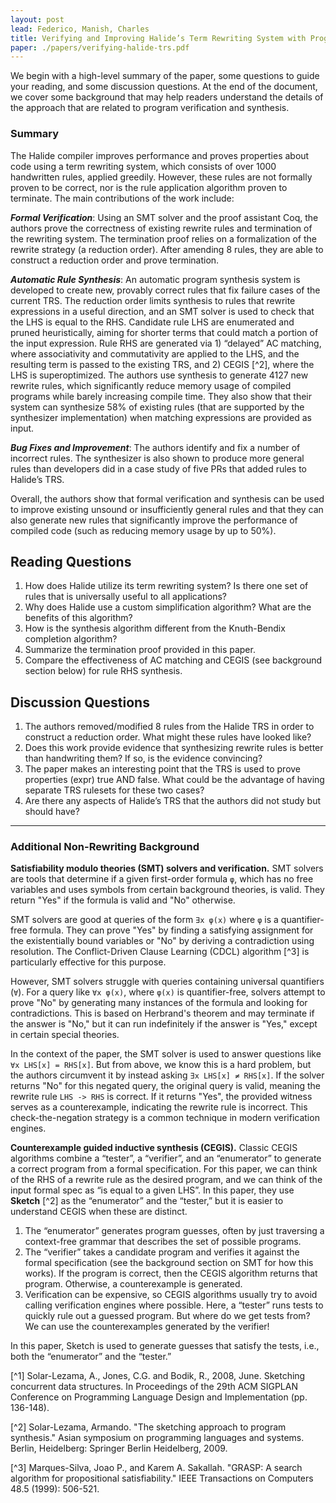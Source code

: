 ```yaml
---
layout: post
lead: Federico, Manish, Charles
title: Verifying and Improving Halide’s Term Rewriting System with Program Synthesis
paper: ./papers/verifying-halide-trs.pdf
---
```



We begin with a high-level summary of the paper, some questions to guide your reading, and some discussion questions. At the end of the document, we cover some background that may help readers understand the details of the approach that are related to program verification and synthesis.

### Summary

The Halide compiler improves performance and proves properties about code using a term rewriting system, which consists of over 1000 handwritten rules, applied greedily. However, these rules are not formally proven to be correct, nor is the rule application algorithm proven to terminate. The main contributions of the work include:

___Formal Verification___: Using an SMT solver and the proof assistant Coq, the authors prove the correctness of existing rewrite rules and termination of the rewriting system. The termination proof relies on a formalization of the rewrite strategy (a reduction order). After amending 8 rules, they are able to construct a reduction order and prove termination.

___Automatic Rule Synthesis___: An automatic program synthesis system is developed to create new, provably correct rules that fix failure cases of the current TRS. The reduction order limits synthesis to rules that rewrite expressions in a useful direction, and an SMT solver is used to check that the LHS is equal to the RHS. Candidate rule LHS are enumerated and pruned heuristically, aiming for shorter terms that could match a portion of the input expression. Rule RHS are generated via 1) “delayed” AC matching, where associativity and commutativity are applied to the LHS, and the resulting term is passed to the existing TRS, and 2) CEGIS [^2], where the LHS is superoptimized. The authors use synthesis to generate 4127 new rewrite rules, which significantly reduce memory usage of compiled programs while barely increasing compile time. They also show that their system can synthesize 58% of existing rules (that are supported by the synthesizer implementation) when matching expressions are provided as input.

___Bug Fixes and Improvement___: The authors identify and fix a number of incorrect rules. The synthesizer is also shown to produce more general rules than developers did in a case study of five PRs that added rules to Halide’s TRS.

Overall, the authors show that formal verification and synthesis can be used to improve existing unsound or insufficiently general rules and that they can also generate new rules that significantly improve the performance of compiled code (such as reducing memory usage by up to 50%).


## Reading Questions
1. How does Halide utilize its term rewriting system? Is there one set of rules that is universally useful to all applications? 
2. Why does Halide use a custom simplification algorithm? What are the benefits of this algorithm?
3. How is the synthesis algorithm different from the Knuth-Bendix completion algorithm?
4. Summarize the termination proof provided in this paper.
5. Compare the effectiveness of AC matching and CEGIS (see background section below) for rule RHS synthesis.


## Discussion Questions
1. The authors removed/modified 8 rules from the Halide TRS in order to construct a reduction order. What might these rules have looked like?
2. Does this work provide evidence that synthesizing rewrite rules is better than handwriting them? If so, is the evidence convincing?
3. The paper makes an interesting point that the TRS is used to prove properties (expr) true AND false. What could be the advantage of having separate TRS rulesets for these two cases?
4. Are there any aspects of Halide’s TRS that the authors did not study but should have?

----

### Additional Non-Rewriting Background

__Satisfiability modulo theories (SMT) solvers and verification.__ SMT solvers are tools that determine if a given first-order formula `φ`, which has no free variables and uses symbols from certain background theories, is valid. They return "Yes" if the formula is valid and "No" otherwise.

SMT solvers are good at queries of the form `∃x φ(x)` where `φ` is a quantifier-free formula. They can prove "Yes" by finding a satisfying assignment for the existentially bound variables or "No" by deriving a contradiction using resolution. The Conflict-Driven Clause Learning (CDCL) algorithm [^3] is particularly effective for this purpose.

However, SMT solvers struggle with queries containing universal quantifiers (`∀`). For a query like `∀x φ(x)`, where `φ(x)` is quantifier-free, solvers attempt to prove "No" by generating many instances of the formula and looking for contradictions. This is based on Herbrand's theorem and may terminate if the answer is "No," but it can run indefinitely if the answer is "Yes," except in certain special theories.

In the context of the paper, the SMT solver is used to answer questions like `∀x LHS[x] = RHS[x]`. But from above, we know this is a hard problem, but the authors circumvent it by instead asking `∃x LHS[x] ≠ RHS[x]`. If the solver returns "No" for this negated query, the original query is valid, meaning the rewrite rule `LHS -> RHS` is correct. If it returns "Yes", the provided witness serves as a counterexample, indicating the rewrite rule is incorrect. This check-the-negation strategy is a common technique in modern verification engines.

__Counterexample guided inductive synthesis (CEGIS).__ Classic CEGIS algorithms combine a “tester”, a “verifier”, and an “enumerator” to generate a correct program from a formal specification. For this paper, we can think of the RHS of a rewrite rule as the desired program, and we can think of the input formal spec as “is equal to a given LHS”. In this paper, they use __Sketch__ [^2] as the “enumerator” and the “tester,” but it is easier to understand CEGIS when these are distinct.
1. The “enumerator” generates program guesses, often by just traversing a context-free grammar that describes the set of possible programs. 
2. The “verifier” takes a candidate program and verifies it against the formal specification (see the background section on SMT for how this works). If the program is correct, then the CEGIS algorithm returns that program. Otherwise, a counterexample is generated.
3. Verification can be expensive, so CEGIS algorithms usually try to avoid calling verification engines where possible. Here, a “tester” runs tests to quickly rule out a guessed program. But where do we get tests from? We can use the counterexamples generated by the verifier!

In this paper, Sketch is used to generate guesses that satisfy the tests, i.e., both the “enumerator” and the “tester.”


[^1] Solar-Lezama, A., Jones, C.G. and Bodik, R., 2008, June. Sketching concurrent data structures. In Proceedings of the 29th ACM SIGPLAN Conference on Programming Language Design and Implementation (pp. 136-148).

[^2] Solar-Lezama, Armando. "The sketching approach to program synthesis." Asian symposium on programming languages and systems. Berlin, Heidelberg: Springer Berlin Heidelberg, 2009.

[^3] Marques-Silva, Joao P., and Karem A. Sakallah. "GRASP: A search algorithm for propositional satisfiability." IEEE Transactions on Computers 48.5 (1999): 506-521.




